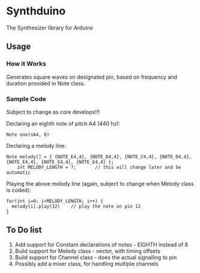 Synthduino
=============

The Synthesizer library for Arduino

Usage
-----

### How it Works
Generates square waves on designated pin, based on frequency and duration provided in Note class.

### Sample Code
Subject to change as core develops!!!

Declaring an eighth note of pitch A4 (440 hz):

    Note one(nA4, 8)


Declaring a melody line:

    Note melody[] = { {NOTE_E4,4}, {NOTE_D4,4}, {NOTE_C4,4}, {NOTE_D4,4}, {NOTE_E4,4}, {NOTE_E4,4}, {NOTE_E4,4} };
		int MELODY_LENGTH = 7;       // this will change later and be automatic


Playing the above melody line (again, subject to change when Melody class is coded):

    for(int i=0; i<MELODY_LENGTH; i++) {
      melody[i].play(12)    // play the note on pin 12
    }

To Do list
----------

1. Add support for Constant declarations of notes - EIGHTH instead of 8
2. Build support for Melody class - vector<note>, with timing offsets
3. Build support for Channel class - does the actual signalling to pin
4. Possibly add a mixer class, for handling multiple channels